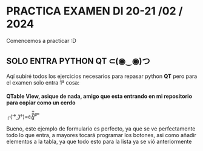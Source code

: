 # PRACTICA EXAMEN DI 20-21 /02 / 2024

Comencemos a practicar :D

## SOLO ENTRA PYTHON QT ⊂(◉‿◉)つ

Aqí subiré todos los ejercicios necesarios para repasar python **QT** pero para el examen solo 
entra 1ª cosa:

####  QTable View, asique de nada, amigo que esta entrando en mi repositorio para copiar como un cerdo


┌( ͝° ͜ʖ͡°)=ε/̵͇̿̿/’̿’̿ ̿


Bueno, este ejemplo de formulario es perfecto, ya que se ve perfectamente todo lo que entra, a mayores tocará programar los botones, asi como 
añadir elementos a la tabla, ya que todo esto para la lista ya se vió anteriormente